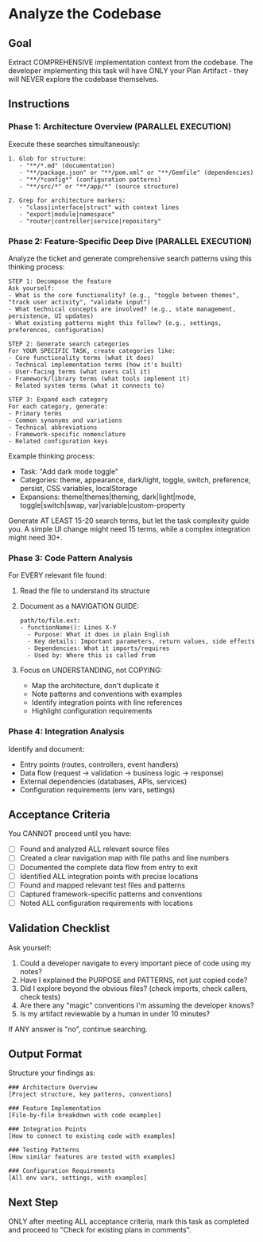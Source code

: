 # Analyze the Codebase

## Goal
Extract COMPREHENSIVE implementation context from the codebase. The developer implementing this task will have ONLY your Plan Artifact - they will NEVER explore the codebase themselves.

## Instructions

### Phase 1: Architecture Overview (PARALLEL EXECUTION)
Execute these searches simultaneously:

```
1. Glob for structure:
   - "**/*.md" (documentation)
   - "**/package.json" or "**/pom.xml" or "**/Gemfile" (dependencies)
   - "**/*config*" (configuration patterns)
   - "**/src/*" or "**/app/*" (source structure)

2. Grep for architecture markers:
   - "class|interface|struct" with context lines
   - "export|module|namespace"
   - "router|controller|service|repository"
```

### Phase 2: Feature-Specific Deep Dive (PARALLEL EXECUTION)
Analyze the ticket and generate comprehensive search patterns using this thinking process:

```
STEP 1: Decompose the feature
Ask yourself:
- What is the core functionality? (e.g., "toggle between themes", "track user activity", "validate input")
- What technical concepts are involved? (e.g., state management, persistence, UI updates)
- What existing patterns might this follow? (e.g., settings, preferences, configuration)

STEP 2: Generate search categories
For YOUR SPECIFIC TASK, create categories like:
- Core functionality terms (what it does)
- Technical implementation terms (how it's built)
- User-facing terms (what users call it)
- Framework/library terms (what tools implement it)
- Related system terms (what it connects to)

STEP 3: Expand each category
For each category, generate:
- Primary terms
- Common synonyms and variations
- Technical abbreviations
- Framework-specific nomenclature
- Related configuration keys
```

Example thinking process:
- Task: "Add dark mode toggle"
- Categories: theme, appearance, dark/light, toggle, switch, preference, persist, CSS variables, localStorage
- Expansions: theme|themes|theming, dark|light|mode, toggle|switch|swap, var|variable|custom-property

Generate AT LEAST 15-20 search terms, but let the task complexity guide you. A simple UI change might need 15 terms, while a complex integration might need 30+.

### Phase 3: Code Pattern Analysis
For EVERY relevant file found:

1. Read the file to understand its structure
2. Document as a NAVIGATION GUIDE:
   ```
   path/to/file.ext:
   - functionName(): Lines X-Y
     - Purpose: What it does in plain English
     - Key details: Important parameters, return values, side effects
     - Dependencies: What it imports/requires
     - Used by: Where this is called from
   ```

3. Focus on UNDERSTANDING, not COPYING:
   - Map the architecture, don't duplicate it
   - Note patterns and conventions with examples
   - Identify integration points with line references
   - Highlight configuration requirements

### Phase 4: Integration Analysis
Identify and document:
- Entry points (routes, controllers, event handlers)
- Data flow (request → validation → business logic → response)
- External dependencies (databases, APIs, services)
- Configuration requirements (env vars, settings)

## Acceptance Criteria

You CANNOT proceed until you have:

- [ ] Found and analyzed ALL relevant source files
- [ ] Created a clear navigation map with file paths and line numbers
- [ ] Documented the complete data flow from entry to exit
- [ ] Identified ALL integration points with precise locations
- [ ] Found and mapped relevant test files and patterns
- [ ] Captured framework-specific patterns and conventions
- [ ] Noted ALL configuration requirements with locations

## Validation Checklist

Ask yourself:
1. Could a developer navigate to every important piece of code using my notes?
2. Have I explained the PURPOSE and PATTERNS, not just copied code?
3. Did I explore beyond the obvious files? (check imports, check callers, check tests)
4. Are there any "magic" conventions I'm assuming the developer knows?
5. Is my artifact reviewable by a human in under 10 minutes?

If ANY answer is "no", continue searching.

## Output Format

Structure your findings as:

```
### Architecture Overview
[Project structure, key patterns, conventions]

### Feature Implementation
[File-by-file breakdown with code examples]

### Integration Points
[How to connect to existing code with examples]

### Testing Patterns
[How similar features are tested with examples]

### Configuration Requirements
[All env vars, settings, with examples]
```

## Next Step
ONLY after meeting ALL acceptance criteria, mark this task as completed and proceed to "Check for existing plans in comments".